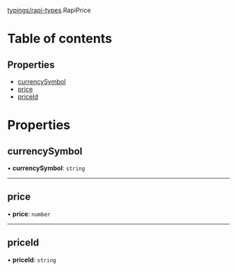 [typings/rapi-types](../modules/typings_rapi_types.md).RapiPrice

# Table of contents

## Properties

- [currencySymbol](typings_rapi_types.RapiPrice.md#currencysymbol)
- [price](typings_rapi_types.RapiPrice.md#price)
- [priceId](typings_rapi_types.RapiPrice.md#priceid)

# Properties

## currencySymbol

• **currencySymbol**: `string`

___

## price

• **price**: `number`

___

## priceId

• **priceId**: `string`
